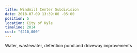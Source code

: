 ```yaml
---
title: Windmill Center Subdivision
date: 2018-07-09 13:39:00 -05:00
position: 5
location: City of Kyle
timeline: 2014
cost: "$210,000"
---
```


Water, wastewater, detention pond and driveway improvements